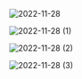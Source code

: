 ![2022-11-28](https://user-images.githubusercontent.com/89591339/204283471-7328e30f-b147-4335-a02d-6e93e6478a3a.png)

![2022-11-28 (1)](https://user-images.githubusercontent.com/89591339/204283473-49287ccb-f373-4f80-976c-8316ff59f5a3.png)


![2022-11-28 (2)](https://user-images.githubusercontent.com/89591339/204283459-ec8b3ccf-15d4-42e9-b55a-c93885945895.png)

![2022-11-28 (3)](https://user-images.githubusercontent.com/89591339/204283464-6b5801bd-d87d-474f-a9b4-a401cb91be39.png)
